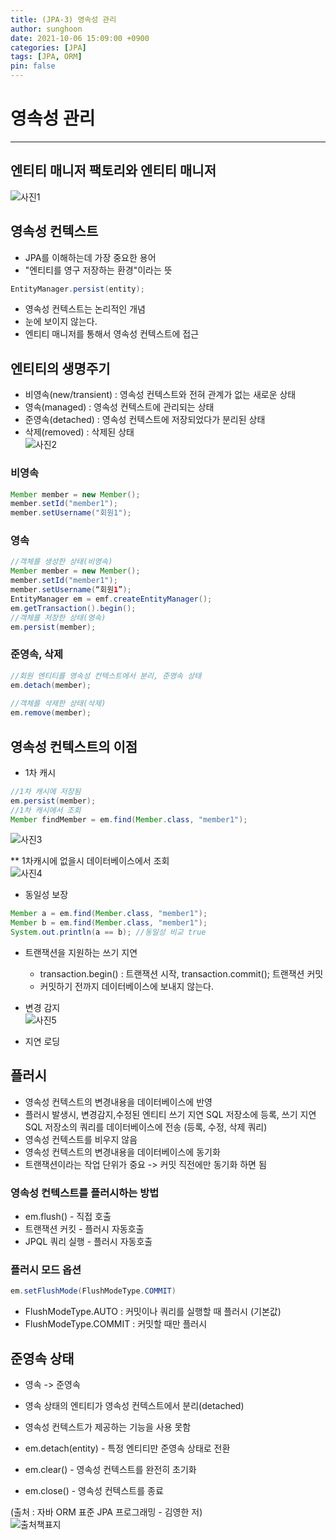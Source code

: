 ```yaml
---
title: (JPA-3) 영속성 관리
author: sunghoon
date: 2021-10-06 15:09:00 +0900
categories: [JPA]
tags: [JPA, ORM]
pin: false
--- 
```


# 영속성 관리
---

## 엔티티 매니저 팩토리와 엔티티 매니저  
![사진1](/assets/img/JPA_3/JPA_3_1.jpg)  

## 영속성 컨텍스트  
- JPA를 이해하는데 가장 중요한 용어  
- "엔티티를 영구 저장하는 환경"이라는 뜻  
```java
EntityManager.persist(entity);
```  
- 영속성 컨텍스트는 논리적인 개념  
- 눈에 보이지 않는다.  
- 엔티티 매니저를 통해서 영속성 컨텍스트에 접근  

## 엔티티의 생명주기  
- 비영속(new/transient) : 영속성 컨텍스트와 전혀 관계가 없는 새로운 상태  
- 영속(managed) : 영속성 컨텍스트에 관리되는 상태  
- 준영속(detached) : 영속성 컨텍스트에 저장되었다가 분리된 상태  
- 삭제(removed) : 삭제된 상태  
![사진2](/assets/img/JPA_3/JPA_3_2.jpg)  

### 비영속  
```java
Member member = new Member();  
member.setId("member1");  
member.setUsername("회원1");  
```  

### 영속  
```java
//객체를 생성한 상태(비영속)
Member member = new Member();  
member.setId("member1");  
member.setUsername(“회원1”);  
EntityManager em = emf.createEntityManager();  
em.getTransaction().begin();  
//객체를 저장한 상태(영속)  
em.persist(member);  
```  

### 준영속, 삭제  
```java
//회원 엔티티를 영속성 컨텍스트에서 분리, 준영속 상태  
em.detach(member);  
  
//객체를 삭제한 상태(삭제)  
em.remove(member);  
```  

## 영속성 컨텍스트의 이점  
- 1차 캐시  
```java  
//1차 캐시에 저장됨  
em.persist(member);  
//1차 캐시에서 조회  
Member findMember = em.find(Member.class, "member1");  
```  
![사진3](/assets/img/JPA_3/JPA_3_3.jpg)    

** 1차캐시에 없을시 데이터베이스에서 조회  
![사진4](/assets/img/JPA_3/JPA_3_4.jpg)  
    
- 동일성 보장  
```java  
Member a = em.find(Member.class, "member1");    
Member b = em.find(Member.class, "member1");  
System.out.println(a == b); //동일성 비교 true   
```  

- 트랜잭션을 지원하는 쓰기 지연  
	- transaction.begin() : 트랜잭션 시작, transaction.commit(); 트랜잭션 커밋    
	- 커밋하기 전까지 데이터베이스에 보내지 않는다.    

- 변경 감지  
![사진5](/assets/img/JPA_3/JPA_3_5.jpg) 

- 지연 로딩  

## 플러시  
- 영속성 컨텍스트의 변경내용을 데이터베이스에 반영  
- 플러시 발생시, 변경감지,수정된 엔티티 쓰기 지연 SQL 저장소에 등록, 쓰기 지연 SQL 저장소의 쿼리를 데이터베이스에 전송 (등록, 수정, 삭제 쿼리)  
- 영속성 컨텍스트를 비우지 않음  
- 영속성 컨텍스트의 변경내용을 데이터베이스에 동기화  
- 트랜잭션이라는 작업 단위가 중요 -> 커밋 직전에만 동기화 하면 됨  


### 영속성 컨텍스트를 플러시하는 방법  
- em.flush() - 직접 호출  
- 트랜잭션 커킷 - 플러시 자동호출  
- JPQL 쿼리 실행 - 플러시 자동호출  

### 플러시 모드 옵션  
```java  
em.setFlushMode(FlushModeType.COMMIT)  
```  
- FlushModeType.AUTO : 커밋이나 쿼리를 실행할 때 플러시 (기본값)  
- FlushModeType.COMMIT : 커밋할 때만 플러시  

## 준영속 상태  
- 영속 -> 준영속  
- 영속 상태의 엔티티가 영속성 컨텍스트에서 분리(detached)  
- 영속성 컨텍스트가 제공하는 기능을 사용 못함  

- em.detach(entity) - 특정 엔티티만 준영속 상태로 전환  
- em.clear() - 영속성 컨텍스트를 완전히 초기화  
- em.close() - 영속성 컨텍스트를 종료  

  
(출처 : 자바 ORM 표준 JPA 프로그래밍 - 김영한 저)  
![출처책표지](/assets/img/JPA_book.jpg)